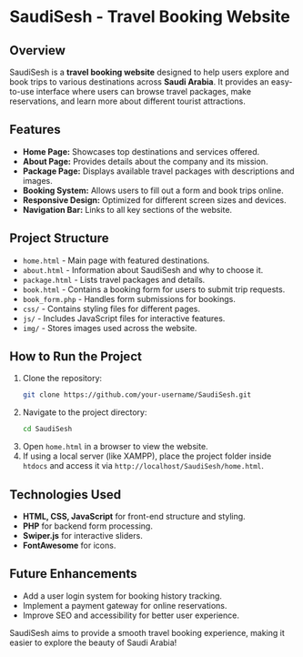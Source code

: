 # SaudiSesh - Travel Booking Website

## Overview
SaudiSesh is a **travel booking website** designed to help users explore and book trips to various destinations across **Saudi Arabia**. It provides an easy-to-use interface where users can browse travel packages, make reservations, and learn more about different tourist attractions.

## Features
- **Home Page:** Showcases top destinations and services offered.
- **About Page:** Provides details about the company and its mission.
- **Package Page:** Displays available travel packages with descriptions and images.
- **Booking System:** Allows users to fill out a form and book trips online.
- **Responsive Design:** Optimized for different screen sizes and devices.
- **Navigation Bar:** Links to all key sections of the website.

## Project Structure
- `home.html` - Main page with featured destinations.
- `about.html` - Information about SaudiSesh and why to choose it.
- `package.html` - Lists travel packages and details.
- `book.html` - Contains a booking form for users to submit trip requests.
- `book_form.php` - Handles form submissions for bookings.
- `css/` - Contains styling files for different pages.
- `js/` - Includes JavaScript files for interactive features.
- `img/` - Stores images used across the website.

## How to Run the Project
1. Clone the repository:
   ```bash
   git clone https://github.com/your-username/SaudiSesh.git
   ```
2. Navigate to the project directory:
   ```bash
   cd SaudiSesh
   ```
3. Open `home.html` in a browser to view the website.
4. If using a local server (like XAMPP), place the project folder inside `htdocs` and access it via `http://localhost/SaudiSesh/home.html`.

## Technologies Used
- **HTML, CSS, JavaScript** for front-end structure and styling.
- **PHP** for backend form processing.
- **Swiper.js** for interactive sliders.
- **FontAwesome** for icons.

## Future Enhancements
- Add a user login system for booking history tracking.
- Implement a payment gateway for online reservations.
- Improve SEO and accessibility for better user experience.

SaudiSesh aims to provide a smooth travel booking experience, making it easier to explore the beauty of Saudi Arabia!

